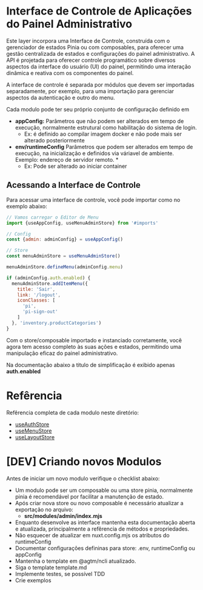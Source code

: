 # Interface de Controle de Aplicações do Painel Administrativo

Este layer incorpora uma Interface de Controle, construída com o gerenciador de estados Pinia ou com composables, para
oferecer uma gestão centralizada de estados e configurações do painel administrativo. A API é projetada para oferecer
controle programático sobre diversos aspectos da interface do usuário (UI) do painel, permitindo uma interação dinâmica
e reativa com os componentes do painel.

A interface de controle é separada por módulos que devem ser importadas separadamente, por exemplo, para uma importação
para gerenciar aspectos da autenticação e outro do menu.

Cada modulo pode ter seu próprio conjunto de configuração definido em

* **appConfig:** Parâmetros que não podem ser alterados em tempo de execução, normalmente estrutural como habilitação do
  sistema de login.
  * Ex: é definido ao compilar imagem docker e não pode mais ser alterado posteriormente
* **env/runtimeConfig** Parâmetros que podem ser alterados em tempo de execução, na inicialização e definidos via
  váriavel de ambiente. Exemplo: endereço de servidor remoto.
  *
    * Ex: Pode ser alterado ao iniciar container

## Acessando a Interface de Controle

Para acessar uma interface de controle, você pode importar como no exemplo abaixo:

```javascript
// Vamos carregar o Editor de Menu
import {useAppConfig, useMenuAdminStore} from '#imports'

// Config
const {admin: adminConfig} = useAppConfig()

// Store
const menuAdminStore = useMenuAdminStore()

menuAdminStore.defineMenu(adminConfig.menu)

if (adminConfig.auth.enabled) {
  menuAdminStore.addItemMenu({
    title: 'Sair',
    link: '/logout',
    iconClasses: [
      'pi',
      'pi-sign-out'
    ]
  }, 'inventory.productCategories')
}

```

Com o store/composable importado e instanciado corretamente, você agora tem acesso completo às suas ações e estados,
permitindo uma manipulação eficaz do painel administrativo.

Na documentação abaixo a titulo de simplificação é exibido apenas **auth.enabled**

# Refêrencia

Refêrencia completa de cada modulo neste diretório:

* [useAuthStore](useAuthStore.md)
* [useMenuStore](useMenuStore.md)
* [useLayoutStore](useLayoutStore.md)

# [DEV] Criando novos Modulos

Antes de iniciar um novo modulo verifique o checklist abaixo:

* Um modulo pode ser um composable ou uma store pinia, normalmente pinia é recomendável por facilitar a manutenção de
  estado.
* Após criar nova store ou novo composable é necessário atualizar a exportação no arquivo:
  * **src/modules/admin/index.mjs**
* Enquanto desenvolve as interface mantenha esta documentação aberta e atualizada, principalmente a refêrencia de
  métodos e propriedades.
* Não esquecer de atualizar em nuxt.config.mjs os atributos do runtimeConfig
* Documentar configurações defininas para store: .env, runtimeConfig ou appConfig
* Mantenha o template em @agtm/ncli atualizado.
* Siga o template template.md
* Implemente testes, se possível TDD
* Crie exemplos
